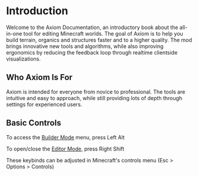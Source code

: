 # Introduction
Welcome to the Axiom Documentation, an introductory book about the all-in-one tool for editing Minecraft worlds. The goal of Axiom is to help you build terrain, organics and structures faster and to a higher quality. The mod brings innovative new tools and algorithms, while also improving ergonomics by reducing the feedback loop through realtime clientside visualizations. 

## Who Axiom Is For
Axiom is intended for everyone from novice to professional. The tools are intuitive and easy to approach, while still providing lots of depth through settings for experienced users.

## Basic Controls

To access the [Builder Mode](builder/intro.md) menu, press Left Alt

To open/close the [Editor Mode](editor/intro.md), press Right Shift

These keybinds can be adjusted in Minecraft's controls menu (Esc > Options > Controls)